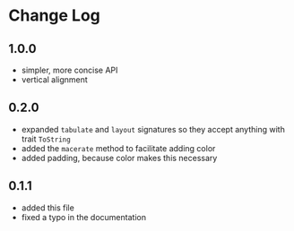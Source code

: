 # Change Log

## 1.0.0
* simpler, more concise API
* vertical alignment
## 0.2.0
* expanded `tabulate` and `layout` signatures so they accept anything with trait `ToString`
* added the `macerate` method to facilitate adding color
* added padding, because color makes this necessary
## 0.1.1
* added this file
* fixed a typo in the documentation
